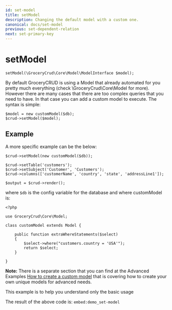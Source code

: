 ```yaml
---
id: set-model
title: setModel
description: Changing the default model with a custom one. 
canonical: docs/set-model
previous: set-dependent-relation
next: set-primary-key
---
```


# setModel


<pre><code class="language-php">setModel(\GroceryCrud\Core\Model\ModelInterface $model);</code></pre>

By default GroceryCRUD is using a Model that already automated for you pretty much everything (check \GroceryCrud\Core\Model for more). However there are many cases that there are too complex queries that you need to have. In that case you can add a custom model to execute. The syntax is simple:

<pre><code class="language-php">$model = new customModel($db);
$crud->setModel($model);</code></pre>

## Example

A more specific example can be the below:

<pre><code class="language-php">$crud->setModel(new customModel($db));

$crud->setTable('customers');
$crud->setSubject('Customer', 'Customers');
$crud->columns(['customerName', 'country', 'state', 'addressLine1']);

$output = $crud->render();</code></pre>

where <code>$db</code> is the config variable for the database and where customModel is:

<pre><code class="language-php">&lt;?php 

use GroceryCrud\Core\Model;

class customModel extends Model {

    public function extraWhereStatements($select)
    {
        $select->where("customers.country = 'USA'");
        return $select;
    }
    
}</code></pre>

<strong>Note:</strong> There is a separate section that you can find at the Advanced Examples [How to create a custom model](/docs/custom-model) that 
is covering how to create your own unique models for advanced needs. 

This example is to help you understand only the basic usage

The result of the above code is:
`embed:demo_set-model`